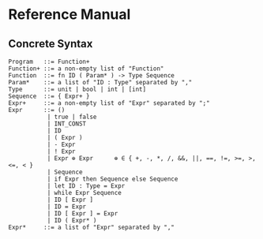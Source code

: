 # Reference Manual

<!-- TODO: For each language construct, describe its
- syntax
- dynamic semantics
- static semantics -->

## Concrete Syntax
```
Program   ::= Function+
Function+ ::= a non-empty list of "Function"
Function  ::= fn ID ( Param* ) -> Type Sequence
Param*    ::= a list of "ID : Type" separated by ","
Type      ::= unit | bool | int | [int]
Sequence  ::= { Expr+ }
Expr+     ::= a non-empty list of "Expr" separated by ";"
Expr      ::= ()
           | true | false 
           | INT_CONST
           | ID
           | ( Expr )
           | - Expr
           | ! Expr
           | Expr ⊕ Expr      ⊕ ∈ { +, -, *, /, &&, ||, ==, !=, >=, >, <=, < }
           | Sequence
           | if Expr then Sequence else Sequence
           | let ID : Type = Expr
           | while Expr Sequence
           | ID [ Expr ]
           | ID = Expr
           | ID [ Expr ] = Expr
           | ID ( Expr* )
Expr*     ::= a list of "Expr" separated by ","
```